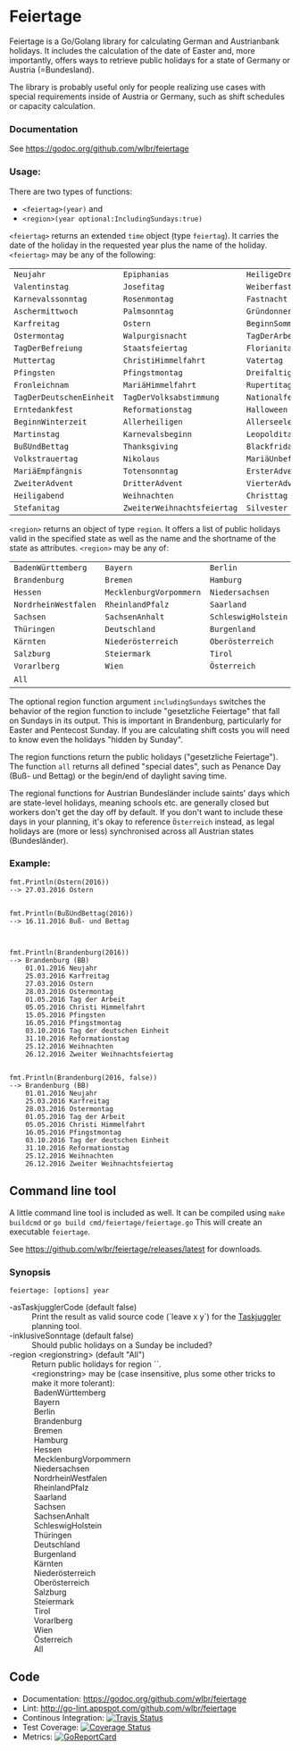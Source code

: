 # Feiertage
Feiertage is a Go/Golang library for calculating German and Austrianbank holidays. It includes the calculation of the date of Easter and, more importantly, offers ways to retrieve public holidays for a state of Germany or
Austria (=Bundesland).

The library is probably useful only for people realizing use cases with special requirements inside of Austria or Germany, such as shift schedules or capacity calculation.

### Documentation
See https://godoc.org/github.com/wlbr/feiertage

### Usage:
There are two types of functions:

  * `<feiertag>(year)` and
  * `<region>(year optional:IncludingSundays:true)`

`<feiertag>` returns an extended `time` object (type `feiertag`). It carries the date of the holiday
in the requested year plus the name of the holiday. `<feiertag>` may be any of the following:

||||
|----|-----|----|
`Neujahr` | `Epiphanias` | `HeiligeDreiKönige`
`Valentinstag` | `Josefitag` | `Weiberfastnacht`
`Karnevalssonntag` | `Rosenmontag` | `Fastnacht`
`Aschermittwoch` | `Palmsonntag` | `Gründonnerstag`
`Karfreitag` | `Ostern` | `BeginnSommerzeit`
`Ostermontag` | `Walpurgisnacht` | `TagDerArbeit`
`TagDerBefreiung` | `Staatsfeiertag` | `Florianitag`
`Muttertag` | `ChristiHimmelfahrt` | `Vatertag`
`Pfingsten` | `Pfingstmontag` | `Dreifaltigkeitssonntag`
`Fronleichnam` | `MariäHimmelfahrt` | `Rupertitag`
`TagDerDeutschenEinheit` | `TagDerVolksabstimmung` | `Nationalfeiertag`
`Erntedankfest` | `Reformationstag` | `Halloween`
`BeginnWinterzeit` | `Allerheiligen` | `Allerseelen`
`Martinstag` | `Karnevalsbeginn` | `Leopolditag`
`BußUndBettag` | `Thanksgiving` | `Blackfriday`
`Volkstrauertag` | `Nikolaus` | `MariäUnbefleckteEmpfängnis`
`MariäEmpfängnis` | `Totensonntag` | `ErsterAdvent`
`ZweiterAdvent` | `DritterAdvent` | `VierterAdvent`
`Heiligabend` | `Weihnachten` | `Christtag`
`Stefanitag` | `ZweiterWeihnachtsfeiertag` | `Silvester`

`<region>` returns an object of type `region`. It offers a list of public holidays valid in the specified state as well as the name and the shortname of the state as attributes.
`<region>` may be any of:

||||
----|-----|----
`BadenWürttemberg` | `Bayern` | `Berlin`
`Brandenburg` | `Bremen` | `Hamburg`
`Hessen` | `MecklenburgVorpommern` | `Niedersachsen`
`NordrheinWestfalen` | `RheinlandPfalz` | `Saarland`
`Sachsen` | `SachsenAnhalt` | `SchleswigHolstein`
`Thüringen` | `Deutschland` | `Burgenland`
`Kärnten` | `Niederösterreich` | `Oberösterreich`
`Salzburg` | `Steiermark` | `Tirol`
`Vorarlberg` | `Wien` | `Österreich`
`All` | &nbsp; | &nbsp;

The optional region function argument `includingSundays` switches the behavior of the region function to include "gesetzliche Feiertage" that fall on Sundays in its output. This is important in Brandenburg, particularly for Easter and Pentecost Sunday. If you are calculating shift costs you will need to know even the holidays "hidden by Sunday".

The region functions return the public holidays ("gesetzliche Feiertage"). The function `all` returns all defined "special dates", such as Penance Day (Buß- und Bettag) or the begin/end of daylight saving time.

The regional functions for Austrian Bundesländer include saints' days which are state-level holidays, meaning
schools etc. are generally closed but workers don't get the day off by default. If you don't want to
include these days in your planning, it's okay to reference `Österreich` instead, as legal holidays are
(more or less) synchronised across all Austrian states (Bundesländer).

### Example:

    fmt.Println(Ostern(2016))
    --> 27.03.2016 Ostern


    fmt.Println(BußUndBettag(2016))
    --> 16.11.2016 Buß- und Bettag



    fmt.Println(Brandenburg(2016))
    --> Brandenburg (BB)
        01.01.2016 Neujahr
        25.03.2016 Karfreitag
        27.03.2016 Ostern
        28.03.2016 Ostermontag
        01.05.2016 Tag der Arbeit
        05.05.2016 Christi Himmelfahrt
        15.05.2016 Pfingsten
        16.05.2016 Pfingstmontag
        03.10.2016 Tag der deutschen Einheit
        31.10.2016 Reformationstag
        25.12.2016 Weihnachten
        26.12.2016 Zweiter Weihnachtsfeiertag


    fmt.Println(Brandenburg(2016, false))
    --> Brandenburg (BB)
        01.01.2016 Neujahr
        25.03.2016 Karfreitag
        28.03.2016 Ostermontag
        01.05.2016 Tag der Arbeit
        05.05.2016 Christi Himmelfahrt
        16.05.2016 Pfingstmontag
        03.10.2016 Tag der deutschen Einheit
        31.10.2016 Reformationstag
        25.12.2016 Weihnachten
        26.12.2016 Zweiter Weihnachtsfeiertag


## Command line tool

A little command line tool is included as well. It can be compiled using `make buildcmd` or `go build cmd/feiertage/feiertage.go` This will create an executable `feiertage`.

See https://github.com/wlbr/feiertage/releases/latest for downloads.

### Synopsis

`feiertage: [options] year`<br>
<dl>
<dt>-asTaskjugglerCode (default false)</dt>
<dd>Print the result as valid source code (`leave x y`) for the <a href="http://www.taskjuggler.org/">Taskjuggler</a> planning tool.
<dt>-inklusiveSonntage (default false)</dt>
<dd>Should public holidays on a Sunday be included?</dd>
<dt>-region &lt;regionstring&gt; (default "All")</dt>
<dd>Return public holidays for region `<regionstring>`.<br>
<dd>&lt;regionstring&gt; may be (case insensitive, plus some other tricks to make it more tolerant):<br>
&nbsp;BadenWürttemberg<br>
&nbsp;Bayern<br>
&nbsp;Berlin<br>
&nbsp;Brandenburg<br>
&nbsp;Bremen<br>
&nbsp;Hamburg<br>
&nbsp;Hessen<br>
&nbsp;MecklenburgVorpommern<br>
&nbsp;Niedersachsen<br>
&nbsp;NordrheinWestfalen<br>
&nbsp;RheinlandPfalz<br>
&nbsp;Saarland<br>
&nbsp;Sachsen<br>
&nbsp;SachsenAnhalt<br>
&nbsp;SchleswigHolstein<br>
&nbsp;Thüringen<br>
&nbsp;Deutschland<br>
&nbsp;Burgenland<br>
&nbsp;Kärnten<br>
&nbsp;Niederösterreich<br>
&nbsp;Oberösterreich<br>
&nbsp;Salzburg<br>
&nbsp;Steiermark<br>
&nbsp;Tirol<br>
&nbsp;Vorarlberg<br>
&nbsp;Wien<br>
&nbsp;Österreich<br>
&nbsp;All</dd>
</dl>


## Code
* Documentation: https://godoc.org/github.com/wlbr/feiertage
* Lint: http://go-lint.appspot.com/github.com/wlbr/feiertage
* Continous Integration: [![Travis Status](https://api.travis-ci.org/wlbr/feiertage.svg?branch=master)](https://travis-ci.org/wlbr/feiertage)
* Test Coverage: [![Coverage Status](https://coveralls.io/repos/github/wlbr/feiertage/badge.svg?branch=master)](https://coveralls.io/github/wlbr/feiertage?branch=master)
* Metrics: [![GoReportCard](https://goreportcard.com/badge/github.com/wlbr/feiertage)](https://goreportcard.com/report/github.com/wlbr/feiertage)
